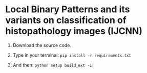 # Local Binary Patterns and its variants on classification of histopathology images (IJCNN)

1. Download the source code.

2. Type in your terminal:  ```pip install -r requirements.txt```

3. And then: ```python setup build_ext -i```
